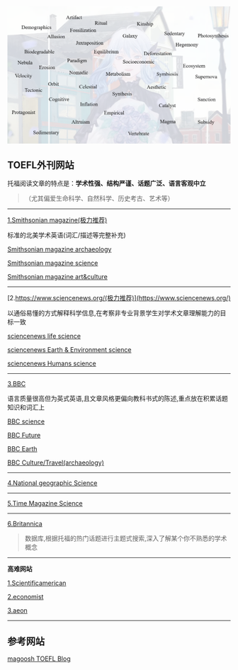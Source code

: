 ![cover](./assets/cover.png)

## TOEFL外刊网站

托福阅读文章的特点是：**学术性强、结构严谨、话题广泛、语言客观中立**
>（尤其偏爱生命科学、自然科学、历史考古、艺术等）
***
[1.Smithsonian magazine(极力推荐)](https://www.smithsonianmag.com/)

标准的北美学术英语(词汇/描述等完整补充)

[Smithsonian magazine archaeology](https://www.smithsonianmag.com/category/archaeology/)
>
[Smithsonian magazine science](https://www.smithsonianmag.com/category/science-nature/)
>
[Smithsonian magazine art&culture](https://www.smithsonianmag.com/category/arts-culture/)
***

[2.https://www.sciencenews.org/(极力推荐)](https://www.sciencenews.org/)

以通俗易懂的方式解释科学信息,在考察非专业背景学生对学术文章理解能力的目标一致

[sciencenews life science](https://www.sciencenews.org/topic/life)

[sciencenews Earth & Environment science](https://www.sciencenews.org/topic/earth)

[sciencenews Humans science](https://www.sciencenews.org/topic/humans)
***
[3.BBC](https://www.bbc.com/news)

语言质量很高但为英式英语,且文章风格更偏向教科书式的陈述,重点放在积累话题知识和词汇上

[BBC science](https://www.bbc.com/innovation/science)

[BBC Future](https://www.bbc.com/innovation/technology)

[BBC Earth](https://www.bbc.com/future-planet)

[BBC Culture/Travel(archaeology)](https://www.bbc.com/travel)
***
[4.National geographic Science](https://www.nationalgeographic.com/science/)
***
[5.Time Magazine Science](https://time.com/section/science/)
***
[6.Britannica](https://www.britannica.com/)
>数据库,根据托福的热门话题进行主题式搜索,深入了解某个你不熟悉的学术概念
***
**高难网站**

[1.Scientificamerican](https://www.scientificamerican.com/)

[2.economist](https://www.economist.com/)

[3.aeon](https://aeon.co/)

***
## 参考网站
[magoosh TOEFL Blog](https://magoosh.com/toefl/use-mental-floss-for-toefl-practice/)


